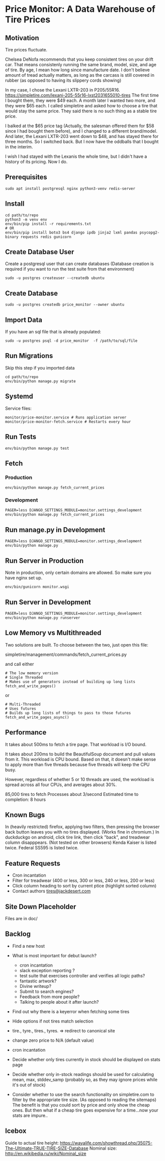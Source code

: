 Price Monitor: A Data Warehouse of Tire Prices
==============================================


Motivation
----------

Tire prices fluctuate.

Chelsea DeNofa recommends that you keep consistent tires on your drift car.
That means consistenly running the same brand, model, size, and age of tire.
By age, I mean how long since manufacture date. I don't believe amount of tread
actually matters, as long as the carcass is still covered in rubber (as opposed to having its slippery cords showing)

In my case, I chose the Lexani LXTR-203 in P205/55R16.
https://simpletire.com/lexani-205-55r16-lxst2031655010-tires
The first time I bought them, they were $49 each.
A month later I wanted two more, and they were $65 each.
I called simpletire and asked how to choose a tire that would stay the same price.
They said there is no such thing as a stable tire price.

I balked at the $65 price tag (Actually, the salesman offered them for $58 since I had bought them before), and I changed to a different brand/model. And later, the Lexani LXTR-203
went down to $48, and has stayed there for three months. So I switched back. But I now
have the oddballs that I bought in the interim.

I wish I had stayed with the Lexanis the whole time, but I didn't have a history
of its pricing. Now I do.


Prerequisites
-------------

    sudo apt install postgresql nginx python3-venv redis-server

Install
-------

    cd path/to/repo
    python3 -m venv env
    env/bin/pip install -r requirements.txt
    # OR
    env/bin/pip install boto3 bs4 django ipdb jinja2 lxml pandas psycopg2-binary requests redis gunicorn



Create Database User
--------------------

Create a postgresql user that can create databases
(Database creation is required if you want to run the test suite from that environment)

    sudo -u postgres createuser --createdb ubuntu


Create Database
---------------

    sudo -u postgres createdb price_monitor --owner ubuntu


Import Data
-----------

If you have an sql file that is already populated:

    sudo -u postgres psql -d price_monitor  -f /path/to/sql/file

Run Migrations
--------------

Skip this step if you imported data

    cd path/to/repo
    env/bin/python manage.py migrate

Systemd
-------

Service files:

    monitor/price-monitor.service # Runs application server
    monitor/price-monitor-fetch.service # Restarts every hour

Run Tests
---------

    env/bin/python manage.py test

Fetch
-----

### Production

    env/bin/python manage.py fetch_current_prices

### Development

    PAGER=less DJANGO_SETTINGS_MODULE=monitor.settings_development env/bin/python manage.py fetch_current_prices


Run manage.py in Development
----------------------------

    PAGER=less DJANGO_SETTINGS_MODULE=monitor.settings_development env/bin/python manage.py


Run Server in Production
------------------------

Note in production, only certain domains are allowed.
So make sure you have nginx set up.

    env/bin/gunicorn monitor.wsgi


Run Server in Development
-------------------------


    PAGER=less DJANGO_SETTINGS_MODULE=monitor.settings_development env/bin/python manage.py runserver


Low Memory vs Multithreaded
---------------------------

Two solutions are built.
To choose between the two, just open this file:

  simpletire/management/commands/fetch_current_prices.py

and call either

    # The low memory version
    # Single Threaded
    # Makes use of generators instead of building up long lists
    fetch_and_write_pages()

or

    # Multi-Threaded
    # Uses futures
    # Builds up long lists of things to pass to those futures
    fetch_and_write_pages_async()


Performance
-----------

It takes about 500ms to fetch a tire page. That workload is I/O bound.

It takes about 200ms to build the BeautifulSoup document and pull values from it.
This workload is CPU bound. Based on that, it doesn't make sense to apply more than
five threads because five threads will keep the CPU busy.

However, regardless of whether 5 or 10 threads are used, the workload is spread across
all four CPUs, and averages about 30%.

85,000 tires to fetch
Processes about 3/second
Estimated time to completion: 8 hours

Known Bugs
----------

In (heavily restricted) firefox, applying two filters, then pressing the browser back button leaves you with no tires displayed. (Works fine in chromium.)
In duckduckgo on android, click tire link, then click "back", and treadwear column disapppears. (Not tested on other browsers)
Kenda Kaiser is listed twice. Federal SS595 is listed twice.


Feature Requests
----------------

- Cron incantation
- Filter for treadwear (400 or less, 300 or less, 240 or less, 200 or less)
- Click column heading to sort by current ptice (highlight sorted column)
- Contact authors tires@jackdesert.com


Site Down Placeholder
---------------------

Files are in doc/


Backlog
-------

- Find a new host

- What is most important for debut launch?
  - cron incantation
  - slack exception reporting ?
  - test suite that exercises controller and verifies all logic paths?
  - fantastic artwork?
  - Divine writeup?
  - Submit to search engines?
  - Feedback from more people?
  - Talking to people about it after launch?

- Find out why there is a keyerror when fetching some tires
- Hide options if not tires match selection
- tire., tyre., tires., tyres. => redirect to canonical site
- change zero price to N/A (default value)



- cron incantation
- Decide whether only tires currently in stock should be displayed on stats page
- Decide whether only in-stock readings should be used for calculating mean, max, stddev_samp
  (probably so, as they may ignore prices while it's out of stock)
- Consider whether to use the search functionality on simpletire.com to
  filter by the appropriate tire size. (As opposed to reading the sitemaps)
  The benefit is that you could sort by price and only show the cheap ones.
  But then what if a cheap tire goes expensive for a time...now your stats are impure..


Icebox
------

Guide to actual tire height: https://wayalife.com/showthread.php/35075-The-Ultimate-TRUE-TIRE-SIZE-Database
Nominal size: http://en.wikibedia.ru/wiki/Nominal_size

